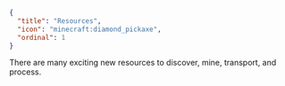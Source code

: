 ```json
{
  "title": "Resources",
  "icon": "minecraft:diamond_pickaxe",
  "ordinal": 1
}
```

There are many exciting new resources to discover, mine, transport, and process.